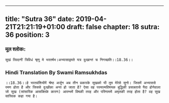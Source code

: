 
---
title: "Sutra 36"
date: 2019-04-21T21:21:19+01:00
draft: false
chapter: 18
sutra: 36
position: 3
---
### मूल श्लोकः:
```
सुखं त्विदानीं त्रिविधं श्रृणु मे भरतर्षभ।अभ्यासाद्रमते यत्र दुःखान्तं च निगच्छति।।18.36।।

```

### Hindi Translation By Swami Ramsukhdas
```
।।18.36।।हे भरतवंशियोंमें श्रेष्ठ अर्जुन अब तीन प्रकारके सुखको भी तुम मेरेसे सुनो। जिसमें अभ्याससे रमण होता है और जिससे दुःखोंका अन्त हो जाता है? ऐसा वह परमात्मविषयक बुद्धिकी प्रसन्नतासे पैदा होनेवाला जो सुख (सांसारिक आसक्तिके कारण) आरम्भमें विषकी तरह और परिणाममें अमृतकी तरह होता है? वह सुख सात्त्विक कहा गया है।

```

